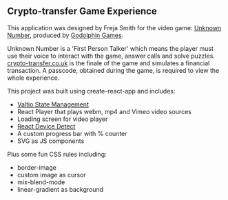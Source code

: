 ## Crypto-transfer Game Experience

This application was designed by Freja Smith for the video game:
[Unknown Number](https://store.steampowered.com/app/1692340/Unknown_Number_A_First_Person_Talker/), produced by [Godolphin Games](https://www.godolphingames.com/).

Unknown Number is a 'First Person Talker' which means the player must use their voice to interact with the game, answer calls and solve puzzles. [crypto-transfer.co.uk](http://crypto-transfer.co.uk/) is the finale of the game and simulates a financial transaction. A passcode, obtained during the game, is required to view the whole experience.

This project was built using create-react-app and includes:
* [Valtio State Management](https://github.com/pmndrs/valtio)
* React Player that plays webm, mp4 and Vimeo video sources
* Loading screen for video player
* [React Device Detect](https://www.npmjs.com/package/react-device-detect)
* A custom progress bar with % counter
* SVG as JS components

Plus some fun CSS rules including:
* border-image
* custom image as cursor
* mix-blend-mode
* linear-gradient as background